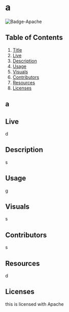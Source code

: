# a
<img src="https://shields.io/badge/license-Apache-goldenrod" alt="Badge-Apache"/> 

  
    
## Table of Contents
1. [Title](#title)
2. [Live](#live)
3. [Description](#description)
4. [Usage](#usage)
5. [Visuals](#visuals)
6. [Contributors](#contributors)
7. [Resources](#resources)
8. [Licenses](#licenses)



## a

## Live
d
    
## Description
s
    
## Usage
g
    
## Visuals
s
    
## Contributors
s 
    
## Resources
d
    
## Licenses
this is licensed with Apache

